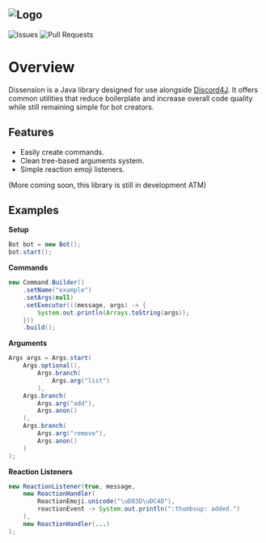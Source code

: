![Logo](https://i.imgur.com/HUchPtQ.png)
---
![Issues](https://img.shields.io/github/issues/Maowcraft/Dissension)
![Pull Requests](https://img.shields.io/github/issues-pr/Maowcraft/Dissension)
# Overview
Dissension is a Java library designed for use alongside [Discord4J](https://github.com/Discord4J/Discord4J). It offers common utilities that reduce boilerplate and increase overall code quality while still remaining simple for bot creators.
## Features
* Easily create commands.
* Clean tree-based arguments system.
* Simple reaction emoji listeners.

(More coming soon, this library is still in development ATM)
## Examples
**Setup**
```java
Bot bot = new Bot();
bot.start();
```
**Commands**
```java
new Command.Builder()
    .setName("example")
    .setArgs(null)
    .setExecutor(((message, args) -> {
        System.out.println(Arrays.toString(args));
    }))
    .build();
```
**Arguments**
```java
Args args = Args.start(
    Args.optional(),
        Args.branch(
            Args.arg("list")
        ),
    Args.branch(
        Args.arg("add"),
        Args.anon()
    ),
    Args.branch(
        Args.arg("remove"),
        Args.anon()
    )
);
```
**Reaction Listeners**
```java
new ReactionListener(true, message,
    new ReactionHandler(
        ReactionEmoji.unicode("\uD83D\uDC4D"),
        reactionEvent -> System.out.println(":thumbsup: added.")
    ),
    new ReactionHandler(...)
);
```
